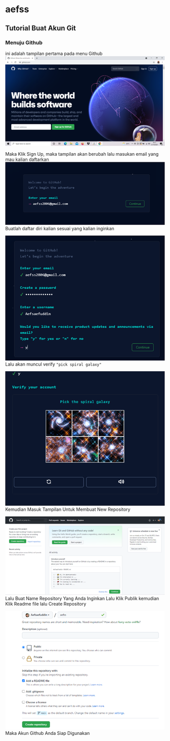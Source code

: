 # aefss
## Tutorial Buat Akun Git

### Menuju Github
ini adalah tampilan pertama pada menu Github
![Gambar1](screenshot/ss1.png)

Maka Klik Sign Up, maka tampilan akan berubah lalu masukan email yang mau kalian daftarkan
![Gambar2](screenshot/ss2.png)
Buatlah daftar diri kalian sesuai yang kalian inginkan

![Gambar3](screenshot/ss3.png)
Lalu akan muncul verify `"pick spiral galaxy"`

![Gambar4](screenshot/ss4.png)
Kemudian Masuk Tampilan Untuk Membuat New Repository

![Gambar5](screenshot/ss5.png)
Lalu Buat Name Repository Yang Anda Inginkan Lalu Klik Publik kemudian Klik Readme file lalu Create Repository

![Gambar6](screenshot/ss6.png)
Maka Akun Github Anda Siap Digunakan